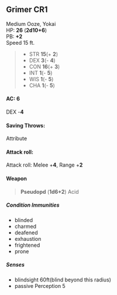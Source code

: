 ## Grimer CR1
Medium Ooze, Yokai  
HP: **26**  (**2d10+6**)  
PB: **+2**  
Speed 15 ft.  
>* STR **15**(+ **2**)
>* DEX **3**(- **4**)
>* CON **16**(+ **3**)
>* INT **1**(- **5**)
>* WIS **1**(- **5**) 
>* CHA **1**(- **5**)
  
#### AC: 6

DEX -**4**

#### Saving Throws:
 
Attribute

#### Attack roll:
 
Attack roll: Melee +**4**, Range +**2**

#### Weapon
 
 >**Pseudopd** (**1d6+2**) Acid

##### Condition Immunities

* blinded
* charmed
* deafened
* exhaustion
* frightened
* prone

##### Senses

* blindsight 60ft(blind beyond this radius)
* passive Perception 5
